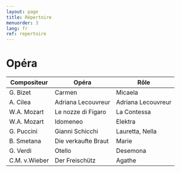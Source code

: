 ```yaml
---
layout: page
title: Répertoire
menuorder: 3
lang: fr
ref: repertoire
---
```


# Opéra	

| Compositeur | Opéra | Rôle |
| -------- | ----- | ---- |
| G. Bizet | Carmen | Micaela |
| A. Cilea | Adriana Lecouvreur | Adriana Lecouvreur |
| W.A. Mozart | Le nozze di Figaro | La Contessa |
| W.A. Mozart | Idomeneo | Elektra |
| G. Puccini | Gianni Schicchi | Lauretta, Nella |
| B. Smetana | Die verkaufte Braut | Marie |
| G. Verdi | Otello | Desemona |
| C.M. v.Wieber | Der Freischütz | Agathe |
